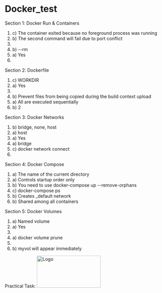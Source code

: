 # Docker_test

Section 1: Docker Run & Containers

1. c) The container exited because no foreground process was running
2. b) The second command will fail due to port conflict
3. 
4. b) --rm
5. a) Yes
6. 

Section 2: Dockerfile
1. c) WORKDIR
2. a) Yes
3. 
4. b) Prevent files from being copied during the build context upload
5. a) All are executed sequentially
6. b) 2

Section 3: Docker Networks
1. b) bridge, none, host
2. a) host
3. a) Yes
4. a) bridge
5. c) docker network connect
6. 

Section 4: Docker Compose
1. a) The name of the current directory
2. a) Controls startup order only
3. b) You need to use docker-compose up --remove-orphans
4. c) docker-compose ps
5. b) Creates <project>_default network
6. b) Shared among all containers

Section 5: Docker Volumes
1. a) Named volume
2. a) Yes
3. 
4. a) docker volume prune
5. 
6. b) myvol will appear immediately

Practical Task:
<img src="./image" alt="Logo" width="200" height="100">
   
